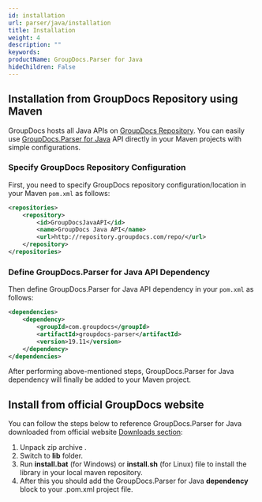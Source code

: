 ```yaml
---
id: installation
url: parser/java/installation
title: Installation
weight: 4
description: ""
keywords: 
productName: GroupDocs.Parser for Java
hideChildren: False
---
```

## Installation from GroupDocs Repository using Maven

GroupDocs hosts all Java APIs on [GroupDocs Repository](https://repository.groupdocs.com). You can easily use [GroupDocs.Parser for Java](https://artifact.groupdocs.com/webapp/#/artifacts/browse/tree/General/repo/com/groupdocs/groupdocs-parser) API directly in your Maven projects with simple configurations.

### Specify GroupDocs Repository Configuration

First, you need to specify GroupDocs repository configuration/location in your Maven `pom.xml` as follows:

```xml
<repositories>
    <repository>
        <id>GroupDocsJavaAPI</id>
        <name>GroupDocs Java API</name>
        <url>http://repository.groupdocs.com/repo/</url>
    </repository>
</repositories>
```

### Define GroupDocs.Parser for Java API Dependency

Then define GroupDocs.Parser for Java API dependency in your `pom.xml` as follows:

```xml
<dependencies>
    <dependency>
        <groupId>com.groupdocs</groupId>
        <artifactId>groupdocs-parser</artifactId>
        <version>19.11</version> 
    </dependency>
</dependencies>
```

After performing above-mentioned steps, GroupDocs.Parser for Java dependency will finally be added to your Maven project.

## Install from official GroupDocs website

You can follow the steps below to reference GroupDocs.Parser for Java downloaded from official website [Downloads section](https://downloads.groupdocs.com/parser/java):

1.  Unpack zip archive .
2.  Switch to **lib** folder.
3.  Run **install.bat** (for Windows) or **install.sh** (for Linux) file to install the library in your local maven repository.
4.  After this you should add the GroupDocs.Parser for Java **dependency** block to your .pom.xml project file.
